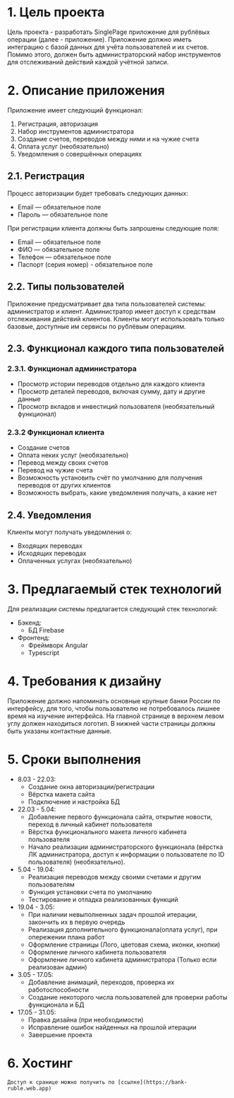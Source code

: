 # 1. Цель проекта
Цель проекта - разработать SinglePage приложение для рублёвых операции (далее - приложение). Приложение должно иметь интеграцию с базой данных для учёта пользователей и их счетов. Помимо этого, должен быть администраторский набор инструментов для отслеживаний действий каждой учётной записи.

# 2. Описание приложения
Приложение имеет следующий функционал:

1. Регистрация, авторизация
2. Набор инструментов администратора
3. Создание счетов, переводов между ними и на чужие счета
4. Оплата услуг (необязательно)
5. Уведомления о совершённых операциях

## 2.1. Регистрация
Процесс авторизации будет требовать следующих данных:

* Email — обязательное поле
* Пароль — обязательное поле

При регистрации клиента должны быть запрошены
следующие поля:

* Email — обязательное поле
* ФИО — обязательное поле
* Телефон — обязательное поле
* Паспорт (серия номер) - обязательное поле

## 2.2. Типы пользователей

Приложение предусматривает два типа пользователей системы: администратор и клиент. Администратор имеет доступ к средствам отслеживания действий клиентов. Клиенты могут использовать только базовые, доступные им сервисы по рублёвым операциям.

## 2.3. Функционал каждого типа пользователей

### 2.3.1. Функционал администратора

- Просмотр истории переводов отдельно для каждого клиента
- Просмотр деталей переводов, включая сумму, дату и другие данные
- Просмотр вкладов и инвестиций пользователя (необязательный функционал)

### 2.3.2 Функционал клиента

- Создание счетов
- Оплата неких услуг (необязательно)
- Перевод между своих счетов
- Перевод на чужие счета
- Возможность установить счёт по умолчанию для получения переводов от других клиентов
- Возможность выбрать, какие уведомления получать, а какие нет

## 2.4. Уведомления
Клиенты могут получать уведомления о:

* Входящих переводах
* Исходящих переводах
* Оплаченных услугах (необязательно)

# 3. Предлагаемый стек технологий

Для реализации системы предлагается следующий стек технологий:

* Бэкенд:
    - БД Firebase
* Фронтенд:
    - Фреймворк Angular
    - Typescript

# 4. Требования к дизайну
Приложение должно напоминать основные крупные банки России по интерфейсу, для того, чтобы пользователю не потребовалось лишнее время на изучение интерфейса. На главной странице в верхнем левом углу должен находиться логотип. 
В нижней части страницы должны быть указаны контактные данные.

# 5. Сроки выполнения

* 8.03 - 22.03:
    - Создание окна авторизации/регистрации
    - Вёрстка макета сайта
    - Подключение и настройка БД
* 22.03 - 5.04:
    - Добавление первого функционала сайта, открытие новости, переход в личный кабинет пользователя
    - Вёрстка функционального макета личного кабинета пользователя
    - Начало реализации администраторского функционала (вёрстка ЛК администратора, доступ к информации о пользователе по ID пользователя) (необязательно).
* 5.04 - 19.04: 
    - Реализация переводов между своими счетами и другим пользователям
    - Функция установки счета по умолчанию
    - Тестирование и отладка реализованных функций
* 19.04 - 3.05:
    - При наличии невыполненных задач прошлой итерации, закончить их в первую очередь
    - Реализация дополнительного функционала(оплата услуг), при опережении плана работ
    - Оформление страницы (Лого, цветовая схема, иконки, кнопки)
    - Оформление личного кабинета пользователя
    - Оформление личного кабинета администратора (Только если реализован админ)
* 3.05 - 17.05:
    - Добавление анимаций, переходов, проверка их работоспособности
    - Создание некоторого числа пользователей для проверки работы функционала и БД
* 17.05 - 31.05: 
    - Правка дизайна (при необходимости)
    - Исправление ошибок найденных на прошлой итерации
    - Завершение проекта
# 6. Хостинг
    Доступ к сранице можно получить по [ссылке](https://bank-ruble.web.app)